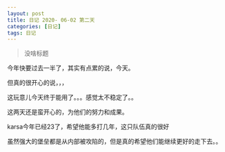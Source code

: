 ```yaml
---
layout: post
title: 日记 2020- 06-02 第二天 
categories: [日记]
tags: 日记
---
```


> 没啥标题

今年快要过去一半了，其实有点累的说，今天。

但真的很开心的说，，，

这玩意儿今天终于能用了。。。感觉太不稳定了。。

这两天还是蛮开心的，为他们的努力和成果。

karsa今年已经23了，希望他能多打几年，这只队伍真的很好

虽然强大的堡垒都是从内部被攻陷的，但是真的希望他们能继续更好的走下去。。